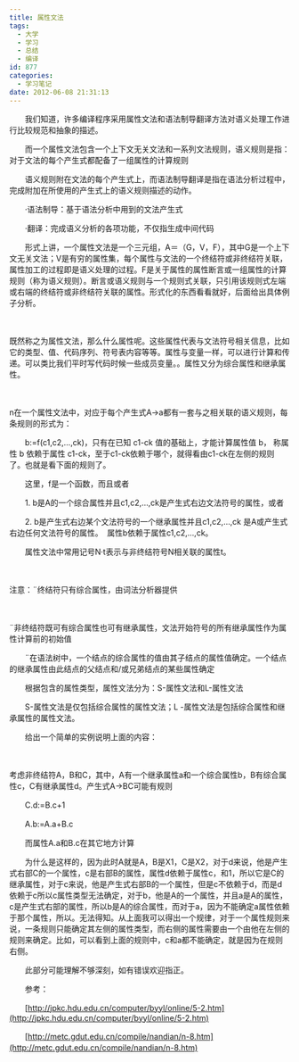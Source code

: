 ```yaml
---
title: 属性文法
tags:
  - 大学
  - 学习
  - 总结
  - 编译
id: 877
categories:
  - 学习笔记
date: 2012-06-08 21:31:13
---
```


　　我们知道，许多编译程序采用属性文法和语法制导翻译方法对语义处理工作进行比较规范和抽象的描述。

　　而一个属性文法包含一个上下文无关文法和一系列文法规则，语义规则是指：对于文法的每个产生式都配备了一组属性的计算规则

　　语义规则附在文法的每个产生式上，而语法制导翻译是指在语法分析过程中，完成附加在所使用的产生式上的语义规则描述的动作。

　　·语法制导：基于语法分析中用到的文法产生式

　　·翻译：完成语义分析的各项功能，不仅指生成中间代码

　　形式上讲，一个属性文法是一个三元组，A＝（G，V，F），其中G是一个上下文无关文法；V是有穷的属性集，每个属性与文法的一个终结符或非终结符关联，属性加工的过程即是语义处理的过程。F是关于属性的属性断言或一组属性的计算规则（称为语义规则）。断言或语义规则与一个规则式关联，只引用该规则式左端或右端的终结符或非终结符关联的属性。形式化的东西看看就好，后面给出具体例子分析。

　　<div>既然称之为属性文法，那么什么属性呢。这些属性代表与文法符号相关信息，比如它的类型、值、代码序列、符号表内容等等。属性与变量一样，可以进行计算和传递。可以类比我们平时写代码时候一些成员变量。。属性又分为综合属性和继承属性。</div>

　　<div>n在一个属性文法中，对应于每个产生式A→a都有一套与之相关联的语义规则，每条规则的形式为：</div>

　　b:=f(c1,c2,…,ck)，只有在已知 c1-ck 值的基础上，才能计算属性值 b， 称属性 b 依赖于属性 c1-ck，至于c1-ck依赖于哪个，就得看由c1-ck在左侧的规则了。也就是看下面的规则了。

　　这里，f是一个函数，而且或者

　　1\. b是A的一个综合属性并且c1,c2,…,ck是产生式右边文法符号的属性，或者

　　2\. b是产生式右边某个文法符号的一个继承属性并且c1,c2,…,ck 是A或产生式右边任何文法符号的属性。  属性b依赖于属性c1,c2,…,ck。

　　属性文法中常用记号N·t表示与非终结符号N相关联的属性t。

　　<div>注意：¨终结符只有综合属性，由词法分析器提供</div>

　　<div>¨非终结符既可有综合属性也可有继承属性，文法开始符号的所有继承属性作为属性计算前的初始值</div>

　　¨在语法树中，一个结点的综合属性的值由其子结点的属性值确定。一个结点的继承属性由此结点的父结点和/或兄弟结点的某些属性确定

　　根据包含的属性类型，属性文法分为：S-属性文法和L-属性文法

　　S-属性文法是仅包括综合属性的属性文法；L -属性文法是包括综合属性和继承属性的属性文法。

　　给出一个简单的实例说明上面的内容：

　　<div>考虑非终结符A，B和C，其中，A有一个继承属性a和一个综合属性b，B有综合属性c，C有继承属性d。产生式A→BC可能有规则</div>

　　C.d:=B.c+1

　　A.b:=A.a+B.c

　　而属性A.a和B.c在其它地方计算

　　为什么是这样的，因为此时A就是A，B是X1，C是X2，对于d来说，他是产生式右部C的一个属性，c是右部B的属性，属性d依赖于属性c，和1，所以它是C的继承属性，对于c来说，他是产生式右部B的一个属性，但是c不依赖于d，而是d依赖于c所以c属性类型无法确定，对于b，他是A的一个属性，并且a是A的属性，c是产生式右部的属性，所以b是A的综合属性，而对于a，因为不能确定a属性依赖于那个属性，所以。无法得知。从上面我可以得出一个规律，对于一个属性规则来说，一条规则只能确定其左侧的属性类型，而右侧的属性需要由一个由他在左侧的规则来确定。比如，可以看到上面的规则中，c和a都不能确定，就是因为在规则右侧。

　　此部分可能理解不够深刻，如有错误欢迎指正。

　　参考：

　　[http://jpkc.hdu.edu.cn/computer/byyl/online/5-2.htm](http://jpkc.hdu.edu.cn/computer/byyl/online/5-2.htm)

　　[http://metc.gdut.edu.cn/compile/nandian/n-8.htm](http://metc.gdut.edu.cn/compile/nandian/n-8.htm)
　　
